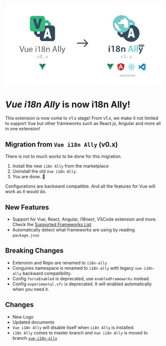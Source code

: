 ![](../screenshots/migration.v1.png)

# *Vue i18n Ally* is now **i18n Ally**!

This extension is now come to v1.x stage! From v1.x, we make it not limited to support Vue but other frameworks such as React.js, Angular and more all in one extension!

## Migration from `Vue i18n Ally` (v0.x)

There is not to much works to be done for this migration.

1. Install the new `i18n Ally` from the marketplace
2. Uninstall the old `Vue i18n Ally`.
3. You are done. 🎉

Configurations are backward compatible. And all the features for Vue will work as it would do.

## New Features

- Support for Vue, React, Angular, i18next, VSCode extension and more. Check the <a href="https://github.com/antfu/i18n-ally/tree/i18n-ally#-supported-frameworks" target="__blank">Supported Frameworks List</a>
- Automatically detect what frameworks are using by reading `package.json`

## Breaking Changes

- Extension and Repo are renamed to `i18n-ally`
- Conguires namespace is renamed to `i18n-ally` with legacy `vue-i18n-ally` backward compatibility.
- Config `forceEnabled` is deprecated, use `enabledFrameworks` instead.
- Config `experimental.sfc` is deprecated. It will enabled automatically when you need it.

## Changes

- New Logo
- Updated documents
- `Vue i18n Ally` will disable itself when `i18n Ally` is installed.
- `i18n Ally` comes to master branch and `Vue i18n Ally` is moved to branch [`vue-i18n-ally`](https://github.com/antfu/i18n-ally/tree/vue-i18n-ally)
